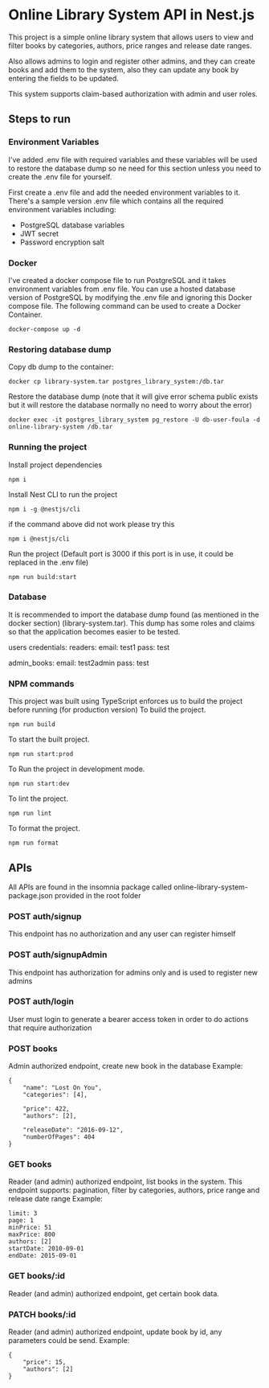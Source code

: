 # Online Library System API in Nest.js

This project is a simple online library system that allows users to view and filter books by categories, authors, price ranges and release date ranges.

Also allows admins to login and register other admins, and they can create books and add them to the system, also they can update any book by entering the fields to be updated.

This system supports claim-based authorization with admin and user roles.



## Steps to run
### Environment Variables
I've added .env file with required variables and these variables will be used to restore the database dump so ne need for this section unless you need to create the .env file for yourself.


First create a .env file and add the needed environment variables to it.
<br>
There's a sample version .env file which contains all the required environment variables including:
<ul>
<li> PostgreSQL database variables
<li> JWT secret
<li> Password encryption salt 
</ul>

### Docker
I've created a docker compose file to run PostgreSQL and it takes environment variables from .env file.
You can use a hosted database version of PostgreSQL by modifying the .env file and ignoring this Docker compose file.
The following command can be used to create a Docker Container.
``` 
docker-compose up -d 
```

### Restoring database dump
Copy db dump to the container:
```
docker cp library-system.tar postgres_library_system:/db.tar 
```

Restore the database dump (note that it will give error schema public exists but it will restore the database normally no need to worry about the error)
```
docker exec -it postgres_library_system pg_restore -U db-user-foula -d online-library-system /db.tar
```

### Running the project
Install project dependencies
```
npm i
```

Install Nest CLI to run the project
```
npm i -g @nestjs/cli
```

if the command above did not work please try this
```
npm i @nestjs/cli
```

Run the project (Default port is 3000 if this port is in use, it could be replaced in the .env file)
```
npm run build:start
```

### Database
It is recommended to import the database dump found (as mentioned in the docker section)
(library-system.tar).
This dump has some roles and claims so that the application becomes easier to be tested.

users credentials:
readers:
  email: test1
  pass: test

admin_books:
  email: test2admin
  pass: test

### NPM commands
This project was built using TypeScript enforces us to build the project before running (for production version)
To build the project.
```
npm run build
```

To start the built project.
```
npm run start:prod
```

To Run the project in development mode.
```
npm run start:dev
```

To lint the project.
```
npm run lint
```

To format the project.
```
npm run format
```

## APIs
All APIs are found in the insomnia package called online-library-system-package.json provided in the root folder

### POST auth/signup
This endpoint has no authorization and any user can register himself

### POST auth/signupAdmin
This endpoint has authorization for admins only and is used to register new admins

### POST auth/login
User must login to generate a bearer access token in order to do actions that require authorization

### POST books
Admin authorized endpoint, create new book in the database
Example:
```
{
	"name": "Lost On You",
	"categories": [4],
	
	"price": 422,
	"authors": [2],
	
	"releaseDate": "2016-09-12",
	"numberOfPages": 404
}
```

### GET books
Reader (and admin) authorized endpoint, list books in the system.
This endpoint supports: pagination, filter by categories, authors, price range and release date range
Example:
```
limit: 3
page: 1
minPrice: 51
maxPrice: 800
authors: [2]
startDate: 2010-09-01
endDate: 2015-09-01
```

### GET books/:id
Reader (and admin) authorized endpoint, get certain book data.

### PATCH books/:id
Reader (and admin) authorized endpoint, update book by id, any parameters could be send.
Example:
```
{
	"price": 15,
	"authors": [2]
}
```


